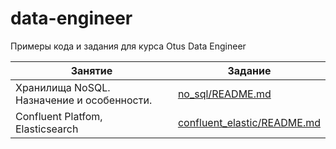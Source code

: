# data-engineer

Примеры кода и задания для курса Otus Data Engineer

| Занятие| Задание |
| ------------- | ------------- |
| Хранилища NoSQL. Назначение и особенности. | [no_sql/README.md](no_sql/README.md) |
| Confluent Platfom, Elasticsearch | [confluent_elastic/README.md](confluent_elastic/README.md) |